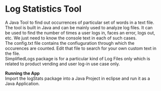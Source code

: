 # Log Statistics Tool
A Java Tool to find out occurrences of particular set of words in a text file. The tool is built in Java and can be mainly used to analyze log files. It can be used to find the number of times a user logs in, faces an error, logs out, etc. We just need to know the console text in each of such cases.  
The config.txt file contains the confiuguration through which the occurences are counted. Edit that file to search for your own custom text in the file.  
SimplifiedLogs package is for a particular kind of Log Files only which is related to product vending and user log-in use case only. 

__**Running the App**__  
Import the logStats package into a Java Project in eclipse and run it as a Java Application.  
